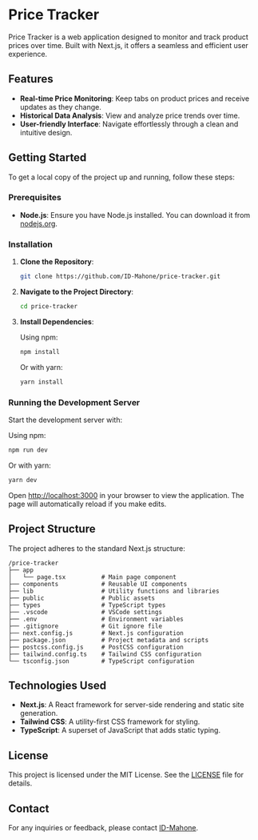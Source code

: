 # Price Tracker

Price Tracker is a web application designed to monitor and track product prices over time. Built with Next.js, it offers a seamless and efficient user experience.

## Features

- **Real-time Price Monitoring**: Keep tabs on product prices and receive updates as they change.
- **Historical Data Analysis**: View and analyze price trends over time.
- **User-friendly Interface**: Navigate effortlessly through a clean and intuitive design.

## Getting Started

To get a local copy of the project up and running, follow these steps:

### Prerequisites

- **Node.js**: Ensure you have Node.js installed. You can download it from [nodejs.org](https://nodejs.org/).

### Installation

1. **Clone the Repository**:

   ```bash
   git clone https://github.com/ID-Mahone/price-tracker.git
   ```

2. **Navigate to the Project Directory**:

   ```bash
   cd price-tracker
   ```

3. **Install Dependencies**:

   Using npm:

   ```bash
   npm install
   ```

   Or with yarn:

   ```bash
   yarn install
   ```

### Running the Development Server

Start the development server with:

Using npm:

```bash
npm run dev
```

Or with yarn:

```bash
yarn dev
```

Open [http://localhost:3000](http://localhost:3000) in your browser to view the application. The page will automatically reload if you make edits.

## Project Structure

The project adheres to the standard Next.js structure:

```
/price-tracker
├── app
│   └── page.tsx          # Main page component
├── components            # Reusable UI components
├── lib                   # Utility functions and libraries
├── public                # Public assets
├── types                 # TypeScript types
├── .vscode               # VSCode settings
├── .env                  # Environment variables
├── .gitignore            # Git ignore file
├── next.config.js        # Next.js configuration
├── package.json          # Project metadata and scripts
├── postcss.config.js     # PostCSS configuration
├── tailwind.config.ts    # Tailwind CSS configuration
└── tsconfig.json         # TypeScript configuration
```

## Technologies Used

- **Next.js**: A React framework for server-side rendering and static site generation.
- **Tailwind CSS**: A utility-first CSS framework for styling.
- **TypeScript**: A superset of JavaScript that adds static typing.


## License

This project is licensed under the MIT License. See the [LICENSE](LICENSE) file for details.

## Contact

For any inquiries or feedback, please contact [ID-Mahone](https://github.com/ID-Mahone).


